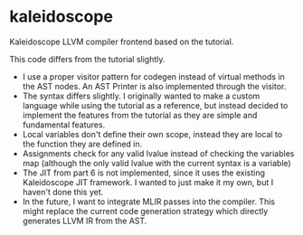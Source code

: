 # kaleidoscope
Kaleidoscope LLVM compiler frontend based on the tutorial.

This code differs from the tutorial slightly.
- I use a proper visitor pattern for codegen instead of virtual methods in the AST nodes. An AST Printer is also implemented through the visitor.
- The syntax differs slightly. I originally wanted to make a custom language while using the tutorial as a reference, but instead decided to implement the features from the tutorial as they are simple and fundamental features.
- Local variables don't define their own scope, instead they are local to the function they are defined in.
- Assignments check for any valid lvalue instead of checking the variables map (although the only valid lvalue with the current syntax is a variable)
- The JIT from part 6 is not implemented, since it uses the existing Kaleidoscope JIT framework. I wanted to just make it my own, but I haven't done this yet.
- In the future, I want to integrate MLIR passes into the compiler. This might replace the current code generation strategy which directly generates LLVM IR from the AST.
